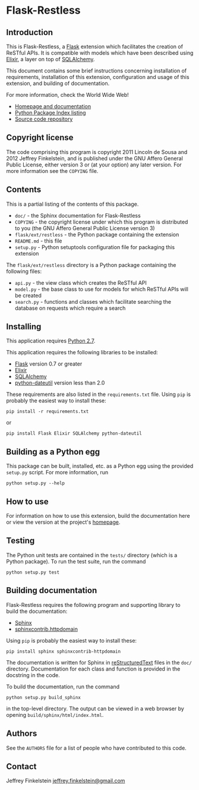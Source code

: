 # Flask-Restless #

## Introduction ##

This is Flask-Restless, a [Flask][1] extension which facilitates the creation
of ReSTful APIs. It is compatible with models which have been described using
[Elixir][2], a layer on top of [SQLAlchemy][3].

This document contains some brief instructions concerning installation of
requirements, installation of this extension, configuration and usage of this
extension, and building of documentation.

For more information, check the World Wide Web!

  * [Homepage and documentation](http://packages.python.org/Flask-Restless)
  * [Python Package Index listing](http://pypi.python.org/pypi/Flask-Restless)
  * [Source code repository](http://github.com/jfinkels/flask-restless)

[1]: http://flask.pocoo.org
[2]: http://elixir.ematia.de
[3]: http://sqlalchemy.org

## Copyright license ##

The code comprising this program is copyright 2011 Lincoln de Sousa and 2012
Jeffrey Finkelstein, and is published under the GNU Affero General Public
License, either version 3 or (at your option) any later version. For more
information see the `COPYING` file.

## Contents ##

This is a partial listing of the contents of this package.

* `doc/` - the Sphinx documentation for Flask-Restless
* `COPYING` - the copyright license under which this program is distributed to
  you (the GNU Affero General Public License version 3)
* `flask/ext/restless` - the Python package containing the extension
* `README.md` - this file
* `setup.py` - Python setuptools configuration file for packaging this
  extension

The `flask/ext/restless` directory is a Python package containing the following
files:

* `api.py` - the view class which creates the ReSTful API
* `model.py` - the base class to use for models for which ReSTful APIs will be
  created
* `search.py` - functions and classes which facilitate searching the database
  on requests which require a search

## Installing ##

This application requires [Python 2.7][4].

This application requires the following libraries to be installed:

* [Flask][1] version 0.7 or greater
* [Elixir][2]
* [SQLAlchemy][3]
* [python-dateutil][5] version less than 2.0

These requirements are also listed in the `requirements.txt` file. Using `pip`
is probably the easiest way to install these:

    pip install -r requirements.txt

or

    pip install Flask Elixir SQLAlchemy python-dateutil

[4]: http://www.python.org/
[5]: http://labix.org/python-dateutil

## Building as a Python egg ##

This package can be built, installed, etc. as a Python egg using the provided
`setup.py` script. For more information, run

    python setup.py --help

## How to use ##

For information on how to use this extension, build the documentation here or
view the version at the project's
[homepage](http://packages.python.org/Flask-Restless).

## Testing ##

The Python unit tests are contained in the `tests/` directory (which is a
Python package). To run the test suite, run the command

    python setup.py test

## Building documentation ##

Flask-Restless requires the following program and supporting library to build
the documentation:

* [Sphinx][6]
* [sphinxcontrib.httpdomain][7]

Using `pip` is probably the easiest way to install these:

    pip install sphinx sphinxcontrib-httpdomain

The documentation is written for Sphinx in [reStructuredText][8] files in the
`doc/` directory. Documentation for each class and function is provided in the
docstring in the code.

To build the documentation, run the command

    python setup.py build_sphinx

in the top-level directory. The output can be viewed in a web browser by
opening `build/sphinx/html/index.html`.

[6]: http://sphinx.pocoo.org/
[7]: http://packages.python.org/sphinxcontrib-httpdomain/
[8]: http://docutils.sourceforge.net/rst.html

## Authors ##

See the `AUTHORS` file for a list of people who have contributed to this code.

## Contact ##

Jeffrey Finkelstein <jeffrey.finkelstein@gmail.com>
